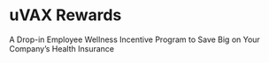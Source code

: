 # uVAX Rewards

A Drop-in Employee Wellness Incentive Program
to Save Big on Your Company’s Health Insurance
